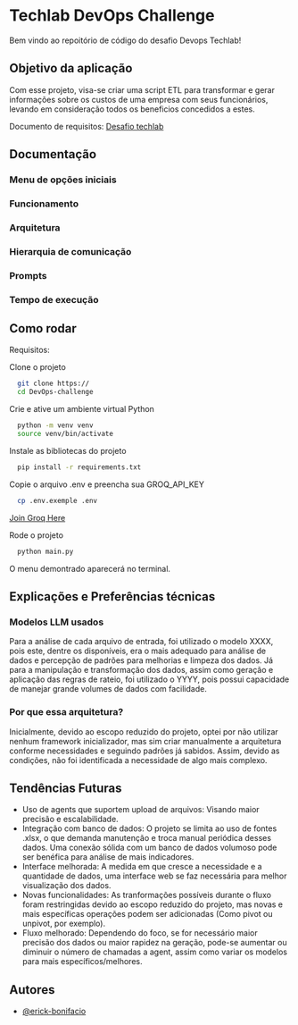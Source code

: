 
# Techlab DevOps Challenge

Bem vindo ao repoitório de código do desafio Devops Techlab!

## Objetivo da aplicação

Com esse projeto, visa-se criar uma script ETL para transformar e gerar informações sobre os custos de uma empresa com seus funcionários, levando em consideração todos os beneficios concedidos a estes.

Documento de requisitos: [Desafio techlab](https://link-da-documentação)
## Documentação

### Menu de opções iniciais

### Funcionamento

### Arquitetura

### Hierarquia de comunicação

### Prompts

### Tempo de execução
## Como rodar

Requisitos:

Clone o projeto

```bash
  git clone https://
  cd DevOps-challenge
```

Crie e ative um ambiente virtual Python

```bash
  python -m venv venv
  source venv/bin/activate
```

Instale as bibliotecas do projeto

```bash
  pip install -r requirements.txt
```

    
Copie o arquivo .env e preencha sua GROQ_API_KEY

```bash
  cp .env.exemple .env
```

[Join Groq Here](https://link-da-documentação)


Rode o projeto

```bash
  python main.py
```

O menu demontrado aparecerá no terminal.



## Explicações e Preferências técnicas

### Modelos LLM usados

Para a análise de cada arquivo de entrada, foi utilizado o modelo XXXX, pois este, dentre os disponíveis, era o mais adequado para análise de dados e percepção de padrões para melhorias e limpeza dos dados.
Já para a manipulação e transformação dos dados, assim como geração e aplicação das regras de rateio, foi utilizado o YYYY, pois possui capacidade de manejar grande volumes de dados com facilidade.

### Por que essa arquitetura?

Inicialmente, devido ao escopo reduzido do projeto, optei por não utilizar nenhum framework inicializador, mas sim criar manualmente a arquitetura conforme necessidades e seguindo padrões já sabidos.
Assim, devido as condições, não foi identificada a necessidade de algo mais complexo.

## Tendências Futuras

- Uso de agents que suportem upload de arquivos: Visando maior precisão e escalabilidade.
- Integração com banco de dados: O projeto se limita ao uso de fontes .xlsx, o que demanda manutenção e troca manual periódica desses dados. Uma conexão sólida com um banco de dados volumoso pode ser benéfica para análise de mais indicadores.
- Interface melhorada: A medida em que cresce a necessidade e a quantidade de dados, uma interface web se faz necessária para melhor visualização dos dados. 
- Novas funcionalidades: As tranformações possíveis durante o fluxo foram restringidas devido ao escopo reduzido do projeto, mas novas e mais específicas operações podem ser adicionadas (Como pivot ou unpivot, por exemplo).
- Fluxo melhorado: Dependendo do foco, se for necessário maior precisão dos dados ou maior rapidez na geração, pode-se aumentar ou diminuir o número de chamadas a agent, assim como variar os modelos para mais específicos/melhores.
## Autores

- [@erick-bonifacio](https://www.github.com/erick-bonifacio)
